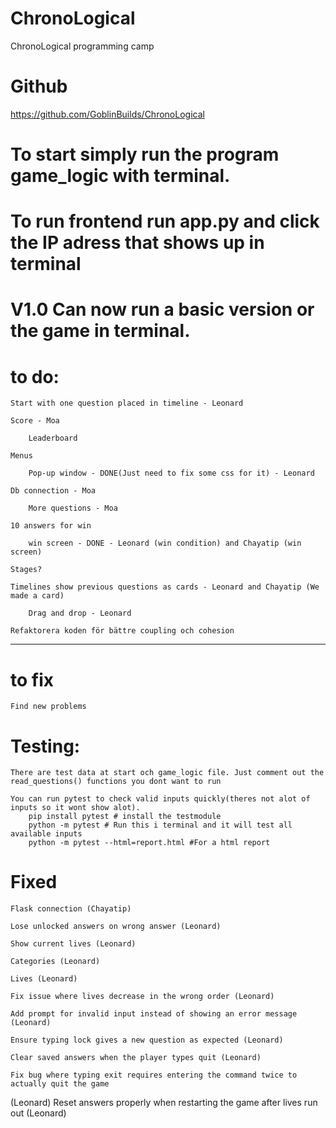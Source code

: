# ChronoLogical
ChronoLogical programming camp

# Github
https://github.com/GoblinBuilds/ChronoLogical

# To start simply run the program game_logic with terminal.
# To run frontend run app.py and click the IP adress that shows up in terminal 

# V1.0 Can now run a basic version or the game in terminal. 

# to do:

    Start with one question placed in timeline - Leonard

    Score - Moa

        Leaderboard

    Menus

        Pop-up window - DONE(Just need to fix some css for it) - Leonard

    Db connection - Moa

        More questions - Moa

    10 answers for win

        win screen - DONE - Leonard (win condition) and Chayatip (win screen)

    Stages?

    Timelines show previous questions as cards - Leonard and Chayatip (We made a card)

        Drag and drop - Leonard
    
    Refaktorera koden för bättre coupling och cohesion

-------------------------------------------------------------

# to fix

    Find new problems


# Testing:
    There are test data at start och game_logic file. Just comment out the read_questions() functions you dont want to run

    You can run pytest to check valid inputs quickly(theres not alot of inputs so it wont show alot). 
        pip install pytest # install the testmodule
        python -m pytest # Run this i terminal and it will test all available inputs
        python -m pytest --html=report.html #For a html report


# Fixed

    Flask connection (Chayatip)

    Lose unlocked answers on wrong answer (Leonard)

    Show current lives (Leonard)

    Categories (Leonard)

    Lives (Leonard)

    Fix issue where lives decrease in the wrong order (Leonard)

    Add prompt for invalid input instead of showing an error message (Leonard)

    Ensure typing lock gives a new question as expected (Leonard)

    Clear saved answers when the player types quit (Leonard)

    Fix bug where typing exit requires entering the command twice to actually quit the game
(Leonard)
    Reset answers properly when restarting the game after lives run out (Leonard)
